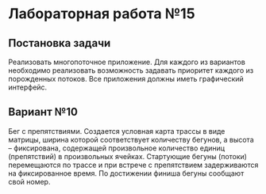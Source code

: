 # Лабораторная работа №15

## Постановка задачи
Реализовать многопоточное приложение. Для каждого из вариантов необходимо реализовать возможность задавать приоритет каждого из порожденных потоков. Все приложения должны иметь графический интерфейс.

## Вариант №10
Бег с препятствиями.
Создается условная карта трассы в виде матрицы, ширина которой соответствует количеству бегунов, а высота – фиксирована, содержащей произвольное количество единиц (препятствий) в произвольных ячейках. Стартующие бегуны (потоки) перемещаются по трассе и при встрече с препятствием задерживаются на фиксированное время. По достижении финиша бегуны сообщают свой номер. 